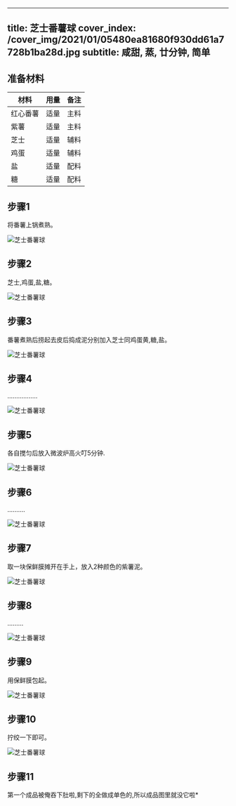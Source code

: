 
---
title: 芝士番薯球
cover_index: /cover_img/2021/01/05480ea81680f930dd61a7728b1ba28d.jpg
subtitle: 咸甜, 蒸, 廿分钟, 简单
---

## 准备材料

| 材料     | 用量 | 备注|
| ------- | ----- | --- |
| 红心番薯 | 适量| 主料 |
| 紫薯 | 适量| 主料 |
| 芝士 | 适量| 辅料 |
| 鸡蛋 | 适量| 辅料 |
| 盐 | 适量| 配料 |
| 糖 | 适量| 配料 |

## 步骤1

将番薯上锅煮熟。

![芝士番薯球](https://i8.meishichina.com/attachment/recipe/201010/201010092331586.jpg?x-oss-process=style/p320) 

## 步骤2

芝士,鸡蛋,盐,糖。

![芝士番薯球](https://i8.meishichina.com/attachment/recipe/201010/201010092332317.jpg?x-oss-process=style/p320) 

## 步骤3

番薯煮熟后捞起去皮后捣成泥分别加入芝士同鸡蛋黄,糖,盐。

![芝士番薯球](https://i8.meishichina.com/attachment/recipe/201010/201010092333384.jpg?x-oss-process=style/p320) 

## 步骤4

.................

![芝士番薯球](https://i8.meishichina.com/attachment/recipe/201010/201010092333560.jpg?x-oss-process=style/p320) 

## 步骤5

各自搅匀后放入微波炉高火叮5分钟.

![芝士番薯球](https://i8.meishichina.com/attachment/recipe/201010/201010092334531.jpg?x-oss-process=style/p320) 

## 步骤6

..........

![芝士番薯球](https://i8.meishichina.com/attachment/recipe/201010/201010092335082.jpg?x-oss-process=style/p320) 

## 步骤7

取一块保鲜膜摊开在手上，放入2种颜色的紫薯泥。

![芝士番薯球](https://i8.meishichina.com/attachment/recipe/201010/201010092335323.jpg?x-oss-process=style/p320) 

## 步骤8

.........

![芝士番薯球](https://i8.meishichina.com/attachment/recipe/201010/201010092335463.jpg?x-oss-process=style/p320) 

## 步骤9

用保鲜膜包起。

![芝士番薯球](https://i8.meishichina.com/attachment/recipe/201010/201010092336114.jpg?x-oss-process=style/p320) 

## 步骤10

拧绞一下即可。

![芝士番薯球](https://i8.meishichina.com/attachment/recipe/201010/201010092337027.jpg?x-oss-process=style/p320) 

## 步骤11

第一个成品被俺吞下肚啦,剩下的全做成单色的,所以成品图里就没它啦*


